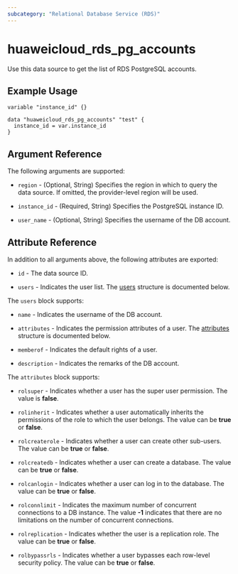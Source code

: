 ```yaml
---
subcategory: "Relational Database Service (RDS)"
---
```


# huaweicloud_rds_pg_accounts

Use this data source to get the list of RDS PostgreSQL accounts.

## Example Usage

```hcl
variable "instance_id" {}

data "huaweicloud_rds_pg_accounts" "test" {
  instance_id = var.instance_id
}
```

## Argument Reference

The following arguments are supported:

* `region` - (Optional, String) Specifies the region in which to query the data source.
  If omitted, the provider-level region will be used.

* `instance_id` - (Required, String) Specifies the PostgreSQL instance ID.

* `user_name` - (Optional, String) Specifies the username of the DB account.

## Attribute Reference

In addition to all arguments above, the following attributes are exported:

* `id` - The data source ID.

* `users` - Indicates the user list.
  The [users](#PgAccounts_Users) structure is documented below.

<a name="PgAccounts_Users"></a>
The `users` block supports:

* `name` - Indicates the username of the DB account.

* `attributes` - Indicates the permission attributes of a user.
  The [attributes](#PgAccounts_Attributes) structure is documented below.

* `memberof` - Indicates the default rights of a user.

* `description` - Indicates the remarks of the DB account.

<a name="PgAccounts_Attributes"></a>
The `attributes` block supports:

* `rolsuper` - Indicates whether a user has the super user permission. The value is **false**.

* `rolinherit` - Indicates whether a user automatically inherits the permissions of the role to which the user belongs.
  The value can be **true** or **false**.

* `rolcreaterole` - Indicates whether a user can create other sub-users. The value can be **true** or **false**.

* `rolcreatedb` - Indicates whether a user can create a database. The value can be **true** or **false**.

* `rolcanlogin` - Indicates whether a user can log in to the database. The value can be **true** or **false**.

* `rolconnlimit` - Indicates the maximum number of concurrent connections to a DB instance. The value **-1** indicates
  that there are no limitations on the number of concurrent connections.

* `rolreplication` - Indicates whether the user is a replication role. The value can be **true** or **false**.

* `rolbypassrls` - Indicates whether a user bypasses each row-level security policy. The value can be **true** or **false**.
